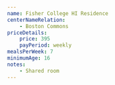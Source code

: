 ```yaml
---
name: Fisher College HI Residence
centerNameRelation:
    - Boston Commons
priceDetails:
    price: 395
    payPeriod: weekly
mealsPerWeek: 7
minimumAge: 16
notes:
    - Shared room
---
```

